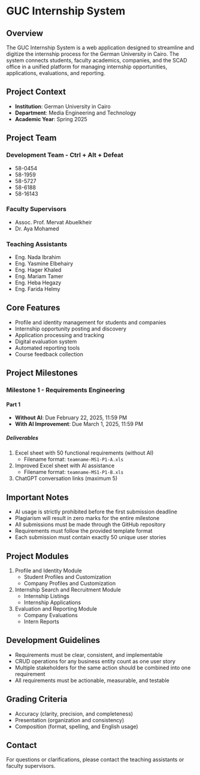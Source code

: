 # GUC Internship System

## Overview

The GUC Internship System is a web application designed to streamline and digitize the internship process for the German University in Cairo. The system connects students, faculty academics, companies, and the SCAD office in a unified platform for managing internship opportunities, applications, evaluations, and reporting.

## Project Context

- **Institution**: German University in Cairo
- **Department**: Media Engineering and Technology
- **Academic Year**: Spring 2025

## Project Team

### Development Team - Ctrl + Alt + Defeat

- 58-0454
- 58-1959
- 58-5727
- 58-6188
- 58-16143

### Faculty Supervisors

- Assoc. Prof. Mervat Abuelkheir
- Dr. Aya Mohamed

### Teaching Assistants

- Eng. Nada Ibrahim
- Eng. Yasmine Elbehairy
- Eng. Hager Khaled
- Eng. Mariam Tamer
- Eng. Heba Hegazy
- Eng. Farida Helmy

## Core Features

- Profile and identity management for students and companies
- Internship opportunity posting and discovery
- Application processing and tracking
- Digital evaluation system
- Automated reporting tools
- Course feedback collection

## Project Milestones

### Milestone 1 - Requirements Engineering

#### Part 1

- **Without AI**: Due February 22, 2025, 11:59 PM
- **With AI Improvement**: Due March 1, 2025, 11:59 PM

##### Deliverables

1. Excel sheet with 50 functional requirements (without AI)
   - Filename format: `teamname-MS1-P1-A.xls`
2. Improved Excel sheet with AI assistance
   - Filename format: `teamname-MS1-P1-B.xls`
3. ChatGPT conversation links (maximum 5)

## Important Notes

- AI usage is strictly prohibited before the first submission deadline
- Plagiarism will result in zero marks for the entire milestone
- All submissions must be made through the GitHub repository
- Requirements must follow the provided template format
- Each submission must contain exactly 50 unique user stories

## Project Modules

1. Profile and Identity Module
   - Student Profiles and Customization
   - Company Profiles and Customization
2. Internship Search and Recruitment Module
   - Internship Listings
   - Internship Applications
3. Evaluation and Reporting Module
   - Company Evaluations
   - Intern Reports

## Development Guidelines

- Requirements must be clear, consistent, and implementable
- CRUD operations for any business entity count as one user story
- Multiple stakeholders for the same action should be combined into one requirement
- All requirements must be actionable, measurable, and testable

## Grading Criteria

- Accuracy (clarity, precision, and completeness)
- Presentation (organization and consistency)
- Composition (format, spelling, and English usage)

## Contact

For questions or clarifications, please contact the teaching assistants or faculty supervisors.